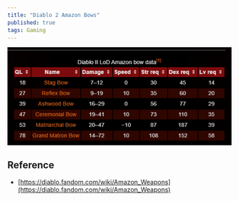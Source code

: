 ```yaml
---
title: "Diablo 2 Amazon Bows"
published: true
tags: Gaming
---
```


![Diablo 2 Amazon Bows](../../assets/diablo2-amazon-bows.PNG)

## Reference

- [https://diablo.fandom.com/wiki/Amazon_Weapons](https://diablo.fandom.com/wiki/Amazon_Weapons)
